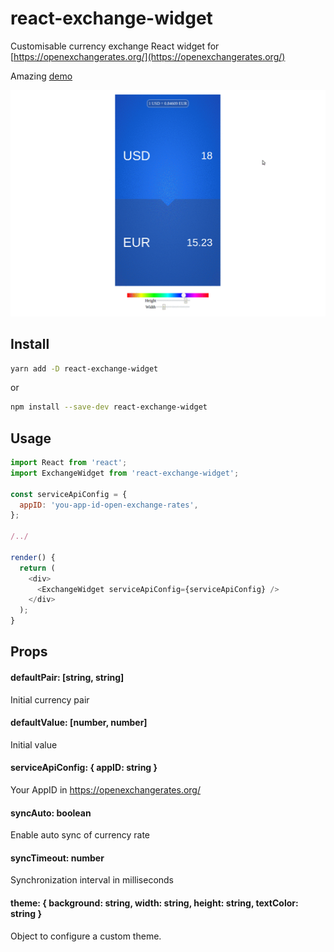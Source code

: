 # react-exchange-widget

Customisable currency exchange React widget for [https://openexchangerates.org/](https://openexchangerates.org/)

Amazing [demo](https://dmitrymalakhov.github.io/react-exchange-widget/)

![react-exchange-widget](docs/demo.gif)

## Install

```bash
yarn add -D react-exchange-widget
```

or

```bash
npm install --save-dev react-exchange-widget
```

## Usage

```javascript
import React from 'react';
import ExchangeWidget from 'react-exchange-widget';

const serviceApiConfig = {
  appID: 'you-app-id-open-exchange-rates',
};

/../

render() {
  return (
    <div>
      <ExchangeWidget serviceApiConfig={serviceApiConfig} />
    </div>
  );
}

```

## Props

#### defaultPair: [string, string]

Initial currency pair

#### defaultValue: [number, number]

Initial value

#### serviceApiConfig: { appID: string }

Your AppID in https://openexchangerates.org/

#### syncAuto: boolean

Enable auto sync of currency rate

#### syncTimeout: number

Synchronization interval in milliseconds

#### theme: { background: string, width: string, height: string, textColor: string }

Object to configure a custom theme.